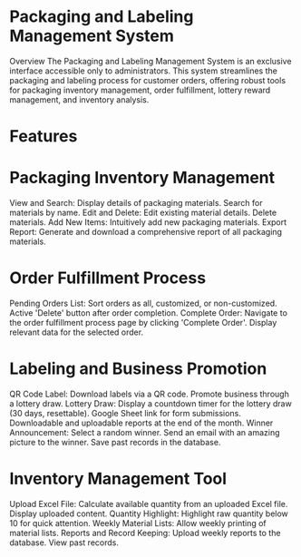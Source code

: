 # Packaging and Labeling Management System

Overview
The Packaging and Labeling Management System is an exclusive interface accessible only to administrators. This system streamlines the packaging and labeling process for customer orders, offering robust tools for packaging inventory management, order fulfillment, lottery reward management, and inventory analysis.

# Features
# Packaging Inventory Management
View and Search:
  Display details of packaging materials.
  Search for materials by name.
Edit and Delete:
  Edit existing material details.
  Delete materials.
Add New Items:
  Intuitively add new packaging materials.
Export Report:
  Generate and download a comprehensive report of all packaging materials.
  
# Order Fulfillment Process
Pending Orders List:
  Sort orders as all, customized, or non-customized.
  Active 'Delete' button after order completion.
Complete Order:
  Navigate to the order fulfillment process page by clicking 'Complete Order'.
  Display relevant data for the selected order.
  
# Labeling and Business Promotion
QR Code Label:
  Download labels via a QR code.
  Promote business through a lottery draw.
Lottery Draw:
  Display a countdown timer for the lottery draw (30 days, resettable).
  Google Sheet link for form submissions.
  Downloadable and uploadable reports at the end of the month.
Winner Announcement:
  Select a random winner.
  Send an email with an amazing picture to the winner.
  Save past records in the database.
  
# Inventory Management Tool

Upload Excel File:
  Calculate available quantity from an uploaded Excel file.
  Display uploaded content.
Quantity Highlight:
  Highlight raw quantity below 10 for quick attention.
Weekly Material Lists:
  Allow weekly printing of material lists.
Reports and Record Keeping:
  Upload weekly reports to the database.
  View past records.
